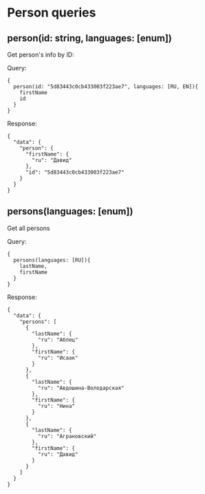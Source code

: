 # Person queries
## person(id: string, languages: [enum])
Get person's info by ID:

Query:
```
{
  person(id: "5d83443c0cb433003f223ae7", languages: [RU, EN]){
    firstName
    id
  }
}
```
Response:
```
{
  "data": {
    "person": {
      "firstName": {
        "ru": "Давид"
      },
      "id": "5d83443c0cb433003f223ae7"
    }
  }
}
```
## persons(languages: [enum])
Get all persons

Query:
```
{
  persons(languages: [RU]){
    lastName,
    firstName
  }
}
```
Response:
```
{
  "data": {
    "persons": [
      {
        "lastName": {
          "ru": "Аблец"
        },
        "firstName": {
          "ru": "Исаак"
        }
      },
      {
        "lastName": {
          "ru": "Авдошина-Володарская"
        },
        "firstName": {
          "ru": "Нина"
        }
      },
      {
        "lastName": {
          "ru": "Аграновский"
        },
        "firstName": {
          "ru": "Давид"
        }
      }
    ]
  }
}
```
